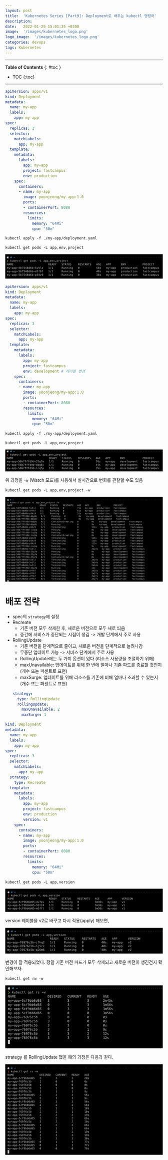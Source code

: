 ```yaml
---
layout: post
title:  'Kubernetes Series [Part9]: Deployment로 배우는 kubectl 명령어'
description: 
date:   2022-01-29 15:01:35 +0300
image:  '/images/kubernetes_logo.png'
logo_image:  '/images/kubernetes_logo.png'
categories: devops
tags: Kubernetes
---
```


---
**Table of Contents**
{: #toc }
*  TOC
{:toc}

---

```yaml
apiVersion: apps/v1
kind: Deployment
metadata:
  name: my-app
  labels:
    app: my-app
spec:
  replicas: 3
  selector:
    matchLabels:
      app: my-app
  template:
    metadata:
      labels:
        app: my-app
        project: fastcampus
        env: production
    spec:
      containers:
      - name: my-app
        image: yoonjeong/my-app:1.0
        ports:
        - containerPort: 8080
        resources:
          limits:
            memory: "64Mi"
            cpu: "50m"
```

```
kubectl apply -f ./my-app/deployment.yaml
```

```
kubectl get pods -L app,env,project
```

![](/images/kube_de_1.png)

```yaml
apiVersion: apps/v1
kind: Deployment
metadata:
  name: my-app
  labels:
    app: my-app
spec:
  replicas: 3
  selector:
    matchLabels:
      app: my-app
  template:
    metadata:
      labels:
        app: my-app
        project: fastcampus
        env: development # 레이블 변경
    spec:
      containers:
      - name: my-app
        image: yoonjeong/my-app:1.0
        ports:
        - containerPort: 8080
        resources:
          limits:
            memory: "64Mi"
            cpu: "50m"
```

```
kubectl apply -f ./my-app/deployment.yaml
```

```
kubectl get pods -L app,env,project
```

![](/images/kube_de_2.png)

위 과정을 `-w` (Watch 모드)를 사용해서 실시간으로 변화를 관찰할 수도 있음

```
kubectl get pods -L app,env,project -w
```

![](/images/kube_de_3.png)

# 배포 전략

- spec의 `strategy`에 설정
- Recreate
  - 기존 버전 모두 삭제한 후, 새로운 버전으로 모두 새로 띄움
  - 중간에 서비스가 중단되는 시점이 생김 -> 개발 단계에서 주로 사용
- RollingUpdate
  - 기존 버전을 단계적으로 줄이고, 새로운 버전을 단계적으로 늘려나감
  - 무중단 업데이트 가능 -> 서비스 단계에서 주로 사용
  - RollingUpdate에는 두 가지 옵션이 있다 (리소스 사용량을 조절하기 위해)
  - maxUnavailable: 업데이트를 위해 한 번에 얼마나 기존 파드를 종료할 것인지 (개수 또는 퍼센트로 표현)
  - maxSurge: 업데이트를 위해 리소스를 기존에 비해 얼마나 초과할 수 있는지 (개수 또는 퍼센트로 표현)
  ```yaml
  strategy:
    type: RollingUpdate
    rollingUpdate:
      maxUnavailable: 2
      maxSurge: 1
  ```

```yaml
kind: Deployment
metadata:
  name: my-app
  labels:
    app: my-app
spec:
  replicas: 3
  selector:
    matchLabels:
      app: my-app
  strategy:
    type: Recreate
  template:
    metadata:
      labels:
        app: my-app
        project: fastcampus
        env: production
        version: v1
    spec:
      containers:
      - name: my-app
        image: yoonjeong/my-app:1.0
        ports:
        - containerPort: 8080
        resources:
          limits:
            memory: "64Mi"
            cpu: "50m"
```

```
kubectl get pods -L app,version
```

![](/images/kube_de_4.png)

version 레이블을 v2로 바꾸고 다시 적용(apply) 해보면,  

![](/images/kube_de_5.png)

변경이 잘 적용되었다. 정말 기존 버전 파드가 모두 삭제되고 새로운 버전이 생긴건지 확인해보자.  

```
kubectl get rw -w
```

![](/images/kube_de_6.png)


strategy 를 RollingUpdate 했을 떄의 과정은 다음과 같다.  

![](/images/kube_de_7.png)